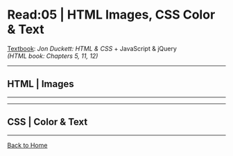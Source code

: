 # Read:05 \| HTML Images, CSS Color & Text
[Textbook](https://www.amazon.com/dp/1118907442/ref=cm_sw_em_r_mt_dp_U_X77.EbAN2ACE2): _Jon Duckett: HTML & CSS_ + JavaScript & jQuery  
*(HTML book: Chapters 5, 11, 12)* 

---
## HTML | Images
---


---
## CSS | Color & Text
---



[Back to Home](README.md)